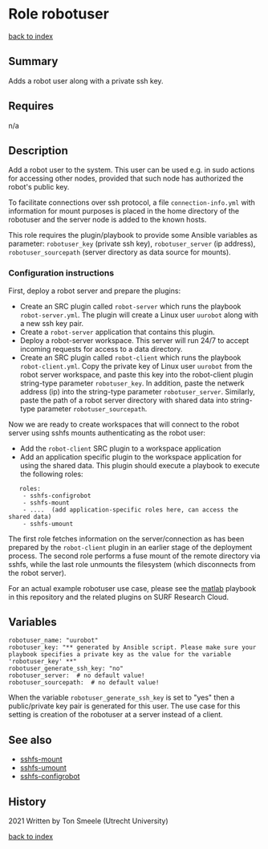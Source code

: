 # Role robotuser
[back to index](../index.md#Roles)

## Summary
Adds a robot user along with a private ssh key.

## Requires
n/a

## Description
Add a robot user to the system. 
This user can be used e.g. in sudo actions for accessing other nodes, 
provided that such node has authorized the robot's public key.

To facilitate connections over ssh protocol, a file `connection-info.yml` 
with information for mount purposes is placed in the home directory of the 
robotuser and the server node is added to the known hosts.  

This role requires the plugin/playbook to provide some Ansible variables as
parameter: `robotuser_key` (private ssh key), `robotuser_server` (ip address), 
`robotuser_sourcepath` (server directory as data source for mounts).

### Configuration instructions
First, deploy a robot server and prepare the plugins:
- Create an SRC plugin called `robot-server` which runs the playbook `robot-server.yml`.
The plugin will create a Linux user `uurobot` along with a new ssh key pair.
- Create a `robot-server` application that contains this plugin.
- Deploy a robot-server workspace. This server will run 24/7 to accept incoming
requests for access to a data directory.
- Create an SRC plugin called `robot-client` which runs the playbook `robot-client.yml`.
Copy the private key of Linux user `uurobot` from the robot server workspace, and paste
this key into the robot-client plugin string-type parameter `robotuser_key`. 
In addition, paste the netwerk address (ip) into the string-type parameter `robotuser_server`.
Similarly, paste the path of a robot server directory with shared data into
string-type parameter `robotuser_sourcepath`.
  
Now we are ready to create workspaces that will connect to the robot server using sshfs
mounts authenticating as the robot user:
- Add the `robot-client` SRC plugin to a workspace application
- Add an application specific plugin to the workspace application for using the shared data.
This plugin should execute a playbook to execute the following roles:
```
   roles:
    - sshfs-configrobot
    - sshfs-mount
    - ....  (add application-specific roles here, can access the shared data)
    - sshfs-umount
```
The first role fetches information on the server/connection as has been prepared by the
`robot-client` plugin in an earlier stage of the deployment process.
The second role performs a fuse mount of the remote directory via sshfs, while the last role
unmounts the filesystem (which disconnects from the robot server).

For an actual example robotuser use case, please see the [matlab](../playbooks/matlab.md) playbook in
this repository and the related plugins on SURF Research Cloud.


## Variables
```
robotuser_name: "uurobot"
robotuser_key: "** generated by Ansible script. Please make sure your playbook specifies a private key as the value for the variable 'robotuser_key' **"
robotuser_generate_ssh_key: "no"
robotuser_server:  # no default value! 
robotuser_sourcepath:  # no default value!
```
When the variable `robotuser_generate_ssh_key` is set to "yes" then a public/private key pair
is generated for this user. The use case for this setting is creation of the robotuser at a server
instead of a client.

## See also
- [sshfs-mount](sshfs-mount.md)
- [sshfs-umount](sshfs-umount.md)
- [sshfs-configrobot](sshfs-configrobot)

## History
2021 Written by Ton Smeele (Utrecht University)



[back to index](../index.md#Roles)
